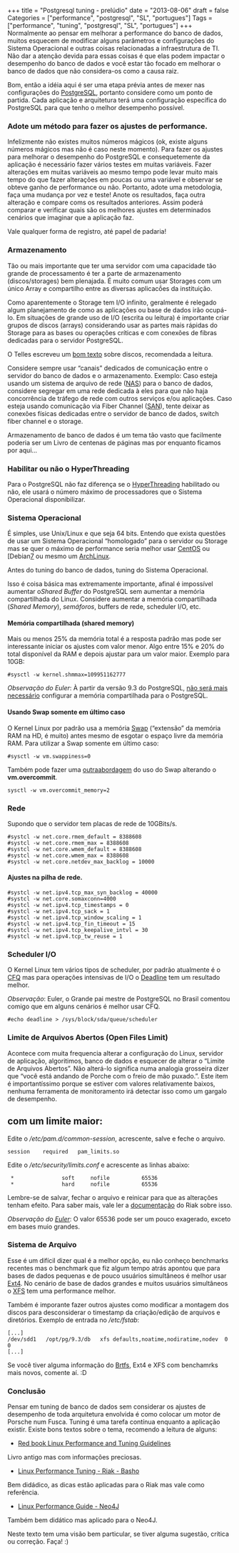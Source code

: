 +++
title = "Postgresql tuning - prelúdio"
date = "2013-08-06"
draft = false
Categories = ["performance", "postgresql", "SL", "portugues"]
Tags = ["performance", "tuning", "postgresql", "SL", "portugues"]
+++
Normalmente ao pensar em melhorar a performance do banco de dados,
muitos esquecem de modificar alguns parâmetros e configurações do
Sistema Operacional e outras coisas relacionadas a infraestrutura de TI.
Não dar a atenção devida para essas coisas é que elas podem impactar o
desempenho do banco de dados e você estar tão focado em melhorar o banco
de dados que não considera-os como a causa raiz.

Bom, então a idéia aqui é ser uma etapa prévia antes de mexer nas
configurações do [PostgreSQL](http://www.postgresql.org/), portanto
considere como um ponto de partida. Cada aplicação e arquitetura terá
uma configuração específica do PostgreSQL para que tenho o melhor
desempenho possível.

### Adote um método para fazer os ajustes de performance.

Infelizmente não existes muitos números mágicos (ok, existe alguns
números mágicos mas não é caso neste momento). Para fazer os ajustes
para melhorar o desempenho do PostgreSQL e consequetemente da aplicação
é necessário fazer vários testes em muitas variáveis. Fazer alterações
em muitas variáveis ao mesmo tempo pode levar muito mais tempo do que
fazer alterações em poucas ou uma variável e observar se obteve ganho de
performance ou não. Portanto, adote uma metodologia, faça uma mudança
por vez e teste! Anote os resultados, faça outra alteração e compare
coms os resultados anteriores. Assim poderá comparar e verificar quais
são os melhores ajustes em determinados cenários que imaginar que a
aplicação faz.

Vale qualquer forma de registro, até papel de padaria!

### Armazenamento

Tão ou mais importante que ter uma servidor com uma capacidade tão
grande de processamento é ter a parte de armazenamento (discos/storages)
bem plenajada. É muito comum usar Storages com um único Array e
compartilho entre as diversas aplicacṍes da instituição.

Como aparentemente o Storage tem I/O infinito, geralmente é relegado
algum planejamento de como as aplicações ou base de dados irão ocupá-lo.
Em situações de grande uso de I/O (escrita ou leitura) é importante
criar grupos de discos (arrays) considerando usar as partes mais rápidas
do Storage para as bases ou operações críticas e com conexões de fibras
dedicadas para o servidor PostgreSQL.

O Telles escreveu um [bom
texto](http://savepoint.blog.br/postgresql-discos-cia/) sobre discos,
recomendada a leitura.

Considere sempre usar “canais” dedicados de comunicação entre o servidor
do banco de dados e o armazenamento. Exemplo: Caso esteja usando um
sistema de arquivo de rede
([NAS](http://pt.wikipedia.org/wiki/Network-Attached_Storage)) para o
banco de dados, considere segregar em uma rede dedicada à eles para que
não haja concorrência de tráfego de rede com outros serviços e/ou
aplicações. Caso esteja usando comunicação via Fiber Channel
([SAN](http://pt.wikipedia.org/wiki/Rede_de_%C3%A1rea_de_armazenamento)),
tente deixar as conexões físicas dedicadas entre o servidor de banco de
dados, switch fiber channel e o storage.

Armazenamento de banco de dados é um tema tão vasto que facilmente
poderia ser um Livro de centenas de páginas mas por enquanto ficamos por
aqui…

### Habilitar ou não o HyperThreading

Para o PostgreSQL não faz diferença se o
[HyperThreading](http://pt.wikipedia.org/wiki/Hyper-threading)
habilitado ou não, ele usará o número máximo de processadores que o
Sistema Operacional disponibilizar.

### Sistema Operacional

É simples, use Unix/Linux e que seja 64 bits. Entendo que exista
questões de usar um Sistema Operacional “homologado” para o servidor ou
Storage mas se quer o máximo de performance seria melhor usar
[CentOS](http://www.centos.org/) ou [Debian[7](http://www.debian.org/)
ou mesmo um [ArchLinux](https://www.archlinux.org/).

Antes do tuning do banco de dados, tuning do Sistema Operacional.

Isso é coisa básica mas extremamente importante, afinal é impossível
aumentar o*Shared Buffer* do PostgreSQL sem aumentar a memória
compartilhada do Linux. Considere aumentar a memória compartilhada
(*Shared Memory*), *semáforos*, buffers de rede, scheduler I/O, etc.

#### Memória compartilhada (shared memory)

Mais ou menos 25% da memória total é a resposta padrão mas pode ser
interessante iniciar os ajustes com valor menor. Algo entre 15% e 20% do
total disponível da RAM e depois ajustar para um valor maior. Exemplo
para 10GB:

    #sysctl -w kernel.shmmax=109951162777

*Observação do Euler*: À partir da versão 9.3 do PostgreSQL, [não será
mais
necessário](http://wiki.postgresql.org/wiki/What's_new_in_PostgreSQL_9.3#Switch_to_Posix_shared_memory_and_mmap.28.29)
configurar a memória compartilhada para o PostgreSQL.

#### Usando Swap somente em último caso

O Kernel Linux por padrão usa a memória
[Swap](http://pt.wikipedia.org/wiki/Mem%C3%B3ria_virtual) (“extensão” da
memória RAM na HD, é muito) antes mesmo de esgotar o espaço livre da
memória RAM. Para utilizar a Swap somente em último caso:

    #sysctl -w vm.swappiness=0

Também pode fazer uma [outraabordagem](http://www.postgresql.org/docs/9.2/static/kernel-resources.html)
    do uso do Swap alterando o **vm.overcommit**.

    sysctl -w vm.overcommit_memory=2

### Rede

Supondo que o servidor tem placas de rede de 10GBits/s.


    #systcl -w net.core.rmem_default = 8388608
    #systcl -w net.core.rmem_max = 8388608
    #systcl -w net.core.wmem_default = 8388608
    #systcl -w net.core.wmem_max = 8388608
    #systcl -w net.core.netdev_max_backlog = 10000

#### Ajustes na pilha de rede.

    #systcl -w net.ipv4.tcp_max_syn_backlog = 40000
    #systcl -w net.core.somaxconn=4000
    #systcl -w net.ipv4.tcp_timestamps = 0
    #systcl -w net.ipv4.tcp_sack = 1
    #systcl -w net.ipv4.tcp_window_scaling = 1
    #systcl -w net.ipv4.tcp_fin_timeout = 15
    #systcl -w net.ipv4.tcp_keepalive_intvl = 30
    #systcl -w net.ipv4.tcp_tw_reuse = 1

### Scheduler I/O

O Kernel Linux tem vários tipos de scheduler, por padrão atualmente é o
[CFQ](http://en.wikipedia.org/wiki/CFQ) mas para operações intensivas de
I/O o [Deadline](http://en.wikipedia.org/wiki/Deadline_scheduler) tem um
resultado melhor.

*Observação*: Euler, o Grande pai mestre de PostgreSQL no Brasil
comentou comigo que em alguns cenários é melhor usar CFQ.

    #echo deadline > /sys/block/sda/queue/scheduler

### Limite de Arquivos Abertos (Open Files Limit)

Acontece com muita frequencia alterar a configuração do Linux, servidor
de aplicação, algoritimos, banco de dados e esquecer de alterar o
“Limite de Arquivos Abertos”. Não alterá-lo significa numa analogia
grosseira dizer que “você está andando de Porche com o freio de mão
puxado.”. Este item é importantíssimo porque se estiver com valores
relativamente baixos, nenhuma ferramenta de monitoramento irá detectar
isso como um gargalo de desempenho.

## com um limite maior:

Edite o */etc/pam.d/common-session*, acrescente, salve e feche o
arquivo.

    session    required   pam_limits.so

Edite o */etc/security/limits.conf* e acrescente as linhas abaixo:

     *               soft     nofile          65536
     *               hard     nofile          65536

Lembre-se de salvar, fechar o arquivo e reinicar para que as alterações
tenham efeito. Para saber mais, vale ler a
[documentação](http://docs.basho.com/riak/latest/ops/tuning/open-files-limit/)
do Riak sobre isso.

*Observação do [Euler](http://eulerto.blogspot.com.br/)*: O valor 65536
pode ser um pouco exagerado, exceto em bases muio grandes.

### Sistema de Arquivo

Esse é um difícil dizer qual é a melhor opção, eu não conheço benchmarks
recentes mas o benchmark que fiz algum tempo atrás apontou que para
bases de dados pequenas e de pouco usuários simultâneos é melhor usar
[Ext4](http://pt.wikipedia.org/wiki/Ext4). No cenário de base de dados
grandes e muitos usuários simultâneos o
[XFS](http://pt.wikipedia.org/wiki/XFS) tem uma performance melhor.

Também é imporante fazer outros ajustes como modificar a montagem dos
discos para desconsiderar o timestamp da criação/edição de arquivos e
diretórios. Exemplo de entrada no */etc/fstab*:

    [...]
    /dev/sdd1   /opt/pg/9.3/db   xfs defaults,noatime,nodiratime,nodev  0 0
    [...]

Se você tiver alguma informação do
[Brtfs](https://btrfs.wiki.kernel.org/index.php/Main_Page), Ext4 e XFS
com benchamrks mais novos, comente aí. :D

### Conclusão

Pensar em tuning de banco de dados sem considerar os ajustes de
desempenho de toda arquitetura envolvida é como colocar um motor de
Porsche num Fusca. Tuning é uma tarefa contínua enquanto a aplicação
existir. Existe bons textos sobre o tema, recomendo a leitura de alguns:

-   [Red book Linux Performance and Tuning
    Guidelines](http://www.redbooks.ibm.com/abstracts/redp4285.html)

Livro antigo mas com informações preciosas.

-   [Linux Performance Tuning - Riak -
    Basho](http://docs.basho.com/riak/latest/cookbooks/Linux-Performance-Tuning/)

Bem didádico, as dicas estão aplicadas para o Riak mas vale como
referência.

-   [Linux Performance Guide -
    Neo4J](http://docs.neo4j.org/chunked/stable/linux-performance-guide.html)

Também bem didático mas aplicado para o Neo4J.

Neste texto tem uma visão bem particular, se tiver alguma sugestão,
crítica ou correção. Faça! :)
